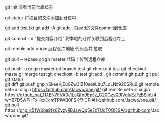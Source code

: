 git init
查看当前仓库状态

git status
将项目的文件添加到仓库中

git add test.txt
git add -A
git add .
将add的文件commit到仓库

git commit -m "提交内容介绍"
将本地的仓库关联到远程仓库上

git remote add origin 远程仓库地址
代码合并 拉取

git pull --rebase origin master
代码上传到远程仓库

git push -u origin master
git branch test
git checkout test
git checkout maste
git merge test
git checkout -b test
git add .
git commit 
git push
git pull
git status   
git diff
git push
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
git remote set-url origin https://github.com/Jacwo/one.git/
git remote set-url origin https://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@github.com/Jacwo/one.git/
git pull https://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@github.com/Jacwo/one.git/



